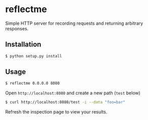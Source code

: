 reflectme
=========

Simple HTTP server for recording requests and returning arbitrary responses.

Installation
------------

```sh
$ python setup.py install
```

Usage
-----

```sh
$ reflectme 0.0.0.0 8080
```

Open `http://localhost:8080` and create a new path (`test` below)

```sh
$ curl http://localhost:8080/test -i --data "foo=bar"
```

Refresh the inspection page to view your results.
